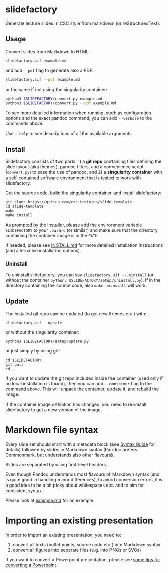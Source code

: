 # slidefactory

Generate lecture slides in CSC style from markdown (or reStructuredText).


## Usage

Convert slides from Markdown to HTML:
```bash
slidefactory.sif example.md
```

and add `--pdf` flag to generate also a PDF:
```bash
slidefactory.sif --pdf example.md
```

or the same if not using the singularity container:
```bash
python3 $SLIDEFACTORY/convert.py example.md
python3 $SLIDEFACTORY/convert.py --pdf example.md
```

To see more detailed information when running, such as configuration options
and the exact pandoc command, you can add `--verbose` to the commands above.

Use `--help` to see descriptions of all the available arguments.


## Install

Slidefactory consists of two parts: 1) a **git repo** containing files
defining the slide layout (aka themes), pandoc filters, and a convenience
script (`convert.py`) to ease the use of pandoc, and 2) a
**singularity container** with a self-contained software environment that is
tested to work with slidefactory.

Get the source code, build the singularity container and install
slidefactory:
```
git clone https://github.com/csc-training/slide-template
cd slide-template
make
make install
```

As prompted by the installer, please add the environment variable
`SLIDEFACTORY` to your `.bashrc` (or similar) and make sure that the directory
containing the container image is in the `PATH`.

If needed, please see [INSTALL.md](INSTALL.md) for more detailed installation
instructions (and alternative installation options).


### Uninstall

To uninstall slidefactory, you can say `slidefactory.sif --uninstall` (or
without the container `python3 $SLIDEFACTORY/setup/uninstall.py`). If in the
directory containing the source code, also `make uninstall` will work.


## Update

The installed git repo can be updated (to get new themes etc.) with:
```
slidefactory.sif --update
```

or without the singularity container:
```
python3 $SLIDEFACTORY/setup/update.py
```

or just simply by using git:
```
cd $SLIDEFACTORY
git pull
cd -
```

If you want to update the git repo included inside the container (used only if
no local installation is found), then you can add `--container` flag to the
command above. This will unpack the container, update it, and rebuild the
image.

If the container image definition has changed, you need to re-install
slidefactory to get a new version of the image.


# Markdown file syntax

Every slide set should start with a metadata block (see [Syntax
Guide](docs/syntax-guide.md) for details) followed by slides in Markdown
syntax (Pandoc prefers Commonmark, but understands also other flavours).

Slides are separated by using first-level headers.

Even though Pandoc understands most flavours of Markdown syntax (and is quite
good in handling minor differences), to avoid conversion errors, it is a good
idea to be a bit picky about whitespaces etc. and to aim for consistent
syntax.

Please look at [example.md](example.md) for an example.


# Importing an existing presentation

In order to import an existing presentation, you need to:
1. convert all texts (bullet points, source code etc.) into Markdown syntax
2. convert all figures into separate files (e.g. into PNGs or SVGs)

If you want to convert a Powerpoint presentation, please see
[some tips for converting a Powerpoint](docs/import-powerpoint.md).

